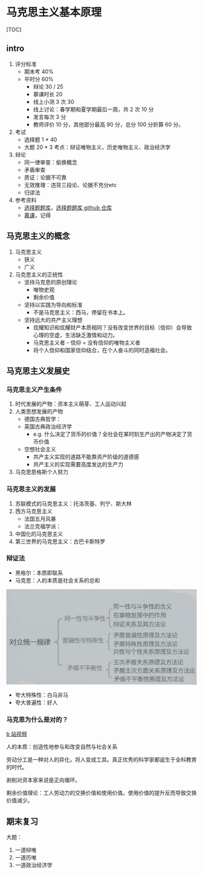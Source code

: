 # 马克思主义基本原理

[TOC]

## intro

1. 评分标准
    - 期末考 40%
    - 平时分 60%
        - 辩论 30 / 25
        - 慕课时长 20
        - 线上小测 3 次 30
        - 线上讨论：春学期和夏学期最后一周，共 2 次 10 分 
        - 发言每次 3 分
        - 教师评价 10 分，其他部分最高 90 分，总分 100 分折算 60 分。
2. 考试
    - 选择题 1 * 40
    - 大题 20 * 3 考点：辩证唯物主义，历史唯物主义、政治经济学
3. 辩论
    - 同一律审查：偷换概念
    - 矛盾审查
    - 质证：论据不可靠
    - 无效推理：违背三段论、论据不充分etc
    - 归谬法
3. 参考资料
    - [选择题题库](https://hggshiwo.github.io/exchelper/index.html#/)，[选择题题库 github 仓库](https://github.com/HGGshiwo/exchelper5)
    - [慕课](https://www.icourse163.org/course/PKU-1003761005?tid=1004001014)，记得

## 马克思主义的概念

1. 马克思主义
    - 狭义
    - 广义
2. 马克思主义的正统性
    - 坚持马克思的原创理论
        - 唯物史观
        - 剩余价值
    - 坚持以实践为导向和标准
        - 不是马克思主义：西马，停留在书本上。
    - 坚持远大的共产主义理想
        - 炫耀知识和炫耀财产本质相同？没有改变世界的目标（信仰）会导致心理的空虚，生活缺乏激情和动力。
        - 马克思主义者 - 信仰 = 没有信仰的唯物主义者
        - 将个人信仰和国家信仰结合，在个人奋斗的同时造福社会。

## 马克思主义发展史

### 马克思主义产生条件

1. 时代发展的产物：资本主义萌芽、工人运动兴起
2. 人类思想发展的产物
    - 德国古典哲学：
    - 英国古典政治经济学
        - e.g. 什么决定了货币的价值？全社会在某时刻生产出的产物决定了货币价值
    - 空想社会主义
        - 共产主义实现的道路不能靠资产阶级的道德感
        - 共产主义的实现需要高度发达的生产力
3. 马克思恩格斯个人努力

### 马克思主义的发展

1. 苏联模式的马克思主义：托洛茨基、列宁、斯大林
2. 西方马克思主义
    - 法国五月风暴
    - 法兰克福学派：
3. 中国化的马克思主义
4. 第三世界的马克思主义：古巴卡斯特罗

### 辩证法

- 黑格尔：本质即联系
- 马克思：人的本质是社会关系的总和

![马原](./imgs/2023-04-13-11-00-11.png)

- 夸大特殊性：白马非马
- 夸大普遍性：好人

### 马克思为什么是对的？

[b 站视频](https://www.bilibili.com/video/BV18z4y1C7rX/?spm_id_from=333.337.search-card.all.click&vd_source=fc5d7f6ebecaa54cb57d884a9e457b94)

人的本质：创造性地参与和改变自然与社会关系

劳动分工是一种对人的异化，将人变成工具。真正优秀的科学家都诞生于全科教育的时代。

剥削对资本家来说是正向循环。

剩余价值理论：工人劳动力的交换价值和使用价值。使用价值的提升反而导致交换价值减少。


## 期末复习

大题：

1. 一道辩唯
1. 一道历唯
1. 一道政治经济学